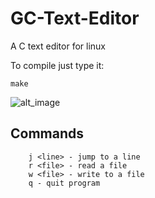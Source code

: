 # GC-Text-Editor

A C text editor for linux  

To compile just type it:

```
make  
```

![alt_image](https://i.imgur.com/9YgGcBR.png)  

## Commands

```
    j <line> - jump to a line
    r <file> - read a file
    w <file> - write to a file
    q - quit program
```
